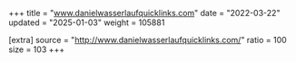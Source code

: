 +++
title = "www.danielwasserlaufquicklinks.com"
date = "2022-03-22"
updated = "2025-01-03"
weight = 105881

[extra]
source = "http://www.danielwasserlaufquicklinks.com/"
ratio = 100
size = 103
+++
